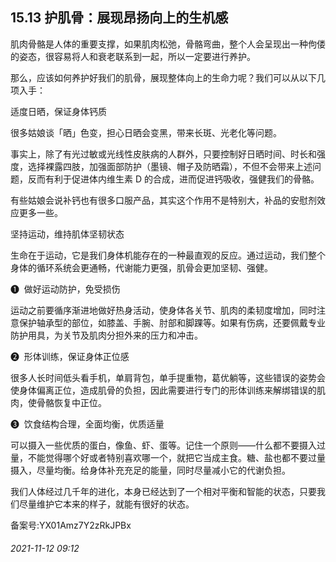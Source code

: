 ## 15.13 护肌骨：展现昂扬向上的生机感
肌肉骨骼是人体的重要支撑，如果肌肉松弛，骨骼弯曲，整个人会呈现出一种佝偻的姿态，很容易将人和衰老联系到一起，所以一定要进行养护。 


那么，应该如何养护好我们的肌骨，展现整体向上的生命力呢？我们可以从以下几项入手： 


适度日晒，保证身体钙质  


很多姑娘谈「晒」色变，担心日晒会变黑，带来长斑、光老化等问题。 


事实上，除了有光过敏或光线性皮肤病的人群外，只要控制好日晒时间、时长和强度，选择裸露四肢，加强面部防护（墨镜、帽子及防晒霜），不但不会带来上述问题，反而有利于促进体内维生素 D 的合成，进而促进钙吸收，强健我们的骨骼。 


有些姑娘会说补钙也有很多口服产品，其实这个作用不是特别大，补品的安慰剂效应更多一些。 


坚持运动，维持肌体坚韧状态  


生命在于运动，它是我们身体机能存在的一种最直观的反应。通过运动，我们整个身体的循环系统会更通畅，代谢能力更强，肌骨会更加坚韧、强健。 


❶  做好运动防护，免受损伤  


运动之前要循序渐进地做好热身活动，使身体各关节、肌肉的柔韧度增加，同时注意保护轴承型的部位，如膝盖、手腕、肘部和脚踝等。如果有伤病，还要佩戴专业防护用具，为关节及肌肉分担外来的压力和冲击。 


❷  形体训练，保证身体正位感  


很多人长时间低头看手机，单肩背包，单手提重物，葛优躺等，这些错误的姿势会使身体偏离正位，造成肌骨的负担，因此需要进行专门的形体训练来解绑错误的肌肉，使骨骼恢复中正位。 


❸  饮食结构合理，全面均衡，优质适量  


可以摄入一些优质的蛋白，像鱼、虾、蛋等。记住一个原则——什么都不要摄入过量，不能觉得哪个好或者特别喜欢哪一个，就把它当成主食。糖、盐也都不要过量摄入，尽量均衡。给身体补充充足的能量，同时尽量减小它的代谢负担。 


我们人体经过几千年的进化，本身已经达到了一个相对平衡和智能的状态，只要我们尽量维护它本来的样子，就能有很好的状态。 


备案号:YX01Amz7Y2zRkJPBx


###### 2021-11-12 09:12
